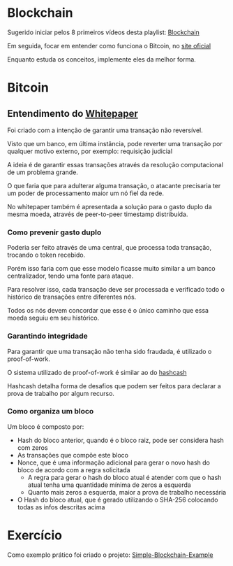 # Blockchain

Sugerido iniciar pelos 8 primeiros vídeos desta playlist: [Blockchain](https://www.youtube.com/playlist?list=PLsGmTzb4NxK0hRfnjfcg0f9rc0lleY28O)

Em seguida, focar em entender como funciona o Bitcoin, no [site oficial](https://bitcoin.org/en/)

Enquanto estuda os conceitos, implemente eles da melhor forma.

# Bitcoin

## Entendimento do [Whitepaper](./bitcoin-whitepaper.pdf)

Foi criado com a intenção de garantir uma transação não reversível.

Visto que um banco, em última instância, pode reverter uma transação por qualquer motivo externo, por exemplo: requisição judicial

A ideia é de garantir essas transações através da resolução computacional de um problema grande.

O que faria que para adulterar alguma transação, o atacante precisaria ter um poder de processamento maior um nó fiel da rede.

No whitepaper também é apresentada a solução para o gasto duplo da mesma moeda, através de peer-to-peer timestamp distribuída.

### Como prevenir gasto duplo

Poderia ser feito através de uma central, que processa toda transação, trocando o token recebido.

Porém isso faria com que esse modelo ficasse muito similar a um banco centralizador, tendo uma fonte para ataque.

Para resolver isso, cada transação deve ser processada e verificado todo o histórico de transações entre diferentes nós.

Todos os nós devem concordar que esse é o único caminho que essa moeda seguiu em seu histórico.

### Garantindo integridade

Para garantir que uma transação não tenha sido fraudada, é utilizado o proof-of-work.

O sistema utilizado de proof-of-work é similar ao do [hashcash](./hashcash-whitepaper.pdf)

Hashcash detalha forma de desafios que podem ser feitos para declarar a prova de trabalho por algum recurso.

### Como organiza um bloco

Um bloco é composto por:
- Hash do bloco anterior, quando é o bloco raiz, pode ser considera hash com zeros
- As transações que compõe este bloco
- Nonce, que é uma informação adicional para gerar o novo hash do bloco de acordo com a regra solicitada
  - A regra para gerar o hash do bloco atual é atender com que o hash atual tenha uma quantidade mínima de zeros a esquerda
  - Quanto mais zeros a esquerda, maior a prova de trabalho necessária
- O Hash do bloco atual, que é gerado utilizando o SHA-256 colocando todas as infos descritas acima

# Exercício

Como exemplo prático foi criado o projeto: [Simple-Blockchain-Example](https://github.com/flachadriano/simple-blockchain-example)
